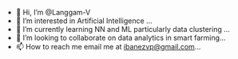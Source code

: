 - 👋 Hi, I’m @Langgam-V
- 👀 I’m interested in Artificial Intelligence ...
- 🌱 I’m currently learning NN and ML particularly data clustering ...
- 💞️ I’m looking to collaborate on data analytics in smart farming...
- 📫 How to reach me email me at ibanezvp@gmail.com...

<!---
Langgam-V/Langgam-V is a ✨ special ✨ repository because its `README.md` (this file) appears on your GitHub profile.
You can click the Preview link to take a look at your changes.
--->
